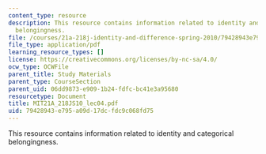 ```yaml
---
content_type: resource
description: This resource contains information related to identity and categorical
  belongingness.
file: /courses/21a-218j-identity-and-difference-spring-2010/79428943e795a09d17dcfdc9c068fd75_MIT21A_218JS10_lec04.pdf
file_type: application/pdf
learning_resource_types: []
license: https://creativecommons.org/licenses/by-nc-sa/4.0/
ocw_type: OCWFile
parent_title: Study Materials
parent_type: CourseSection
parent_uid: 06dd9873-e909-1b24-fdfc-bc41e3a95680
resourcetype: Document
title: MIT21A_218JS10_lec04.pdf
uid: 79428943-e795-a09d-17dc-fdc9c068fd75
---
```

This resource contains information related to identity and categorical belongingness.
